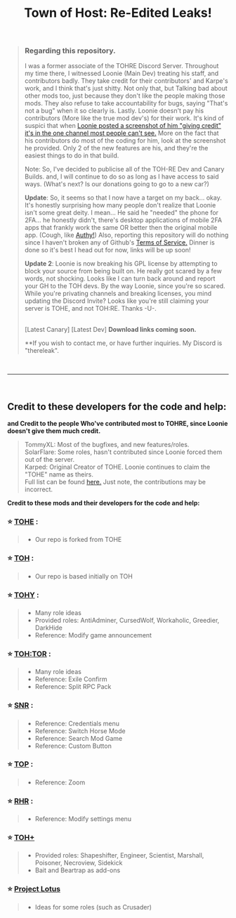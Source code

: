<h1 align="center">Town of Host: Re-Edited Leaks!</h1>

<br>



<p align="right">
  
> ### Regarding this repository. 
>
> I was a former associate of the TOHRE Discord Server. Throughout my time there, I witnessed Loonie (Main Dev) treating his staff, and contributors badly. They take credit for their contributors' and Karpe's work, and I think that's just shitty. Not only that, but Talking bad about other mods too, just because they don't like the people making those mods. They also refuse to take accountability for bugs, saying "That's not a bug" when it so clearly is. Lastly. Loonie doesn't pay his contributors (More like the true mod dev's) for their work. It's kind of suspici that when [Loonie posted a screenshot of him "giving credit" it's in the one channel most people can't see.](https://media.discordapp.net/attachments/1094353958455222375/1158381530985533601/image.png) More on the fact that his contributors do most of the coding for him, look at the screenshot he provided. Only 2 of the new features are his, and they're the easiest things to do in that build.
>
> Note: So, I've decided to publicise all of the TOH-RE Dev and Canary Builds. and, I will continue to do so as long as I have access to said ways. (What's next? Is our donations going to go to a new car?)
>
> **Update**: So, it seems so that I now have a target on my back... okay. It's honestly surprising how many people don't realize that Loonie isn't some great deity. I mean... He said he "needed" the phone for 2FA... he honestly didn't, there's desktop applications of mobile 2FA apps that frankly work the same OR better then the original mobile app. (Cough, like [Authy!](https://authy.com/)) Also, reporting this repository will do nothing since I haven't broken any of Github's [Terms of Service.](https://docs.github.com/en/site-policy/github-terms/github-terms-of-service) Dinner is done so it's best I head out for now, links will be up soon!
>
> **Update 2**: Loonie is now breaking his GPL license by attempting to block your source from being built on. He really got scared by a few words, not shocking. Looks like I can turn back around and report your GH to the TOH devs. By the way Loonie, since you're so scared. While you're privating channels and breaking licenses, you mind updating the Discord Invite? Looks like you're still claiming your server is TOHE, and not TOH:RE. Thanks -U-.
>
> <br> [Latest Canary]  [Latest Dev] **Download links coming soon.**
>
> **If you wish to contact me, or have further inquiries. My Discord is "thereleak". 
<br>
</p>
<p align="center">
</p>

---

<br>



## Credit to these developers for the code and help:
**and Credit to the people Who've contributed most to TOHRE, since Loonie doesn't give them much credit.**
> TommyXL: Most of the bugfixes, and new features/roles. <br>
> SolarFlare: Some roles, hasn't contributed since Loonie forced them out of the server.<br>
> Karped: Original Creator of TOHE. Loonie continues to claim the "TOHE" name as theirs.<br>
> Full list can be found [here.](https://tohre.dev/AboutUs.html#contributor) Just note, the contributions may be incorrect.


**Credit to these mods and their developers for the code and help:**
### :star: [TOHE](https://github.com/KARPED1EM/TownOfHostEdited) :
> 
> - Our repo is forked from TOHE
### :star: [TOH](https://github.com/tukasa0001/TownOfHost) :
> 
> - Our repo is based initially on TOH
> 
### :star: [TOHY](https://github.com/Yumenopai/TownOfHost_Y) :
> 
> - Many role ideas
> - Provided roles: AntiAdminer, CursedWolf, Workaholic, Greedier, DarkHide
> - Reference: Modify game announcement
> 
### :star: [TOH:TOR](https://github.com/music-discussion/TownOfHost-TheOtherRoles) :
> 
> - Many role ideas
> - Reference: Exile Confirm
> - Reference: Split RPC Pack
> 
### :star: [SNR](https://github.com/ykundesu/SuperNewRoles) :
> 
> - Reference: Credentials menu
> - Reference: Switch Horse Mode
> - Reference: Search Mod Game
> - Reference: Custom Button
>
### :star: [TOP](https://github.com/tugaru1975/TownOfPlus) :
> 
> - Reference: Zoom
> 
### :star: [RHR](https://github.com/sansaaaaai/Revolutionary-host-roles) :
> 
> - Reference: Modify settings menu
> 

### :star: [TOH+](https://github.com/SkullCreeper/TownOfHostPlus)
>
> - Provided roles: Shapeshifter, Engineer, Scientist, Marshall, Poisoner, Necroview, Sidekick
> - Bait and Beartrap as add-ons
>

### :star: [Project Lotus](https://github.com/ImaMapleTree/Lotus)
>
> - Ideas for some roles (such as Crusader)

